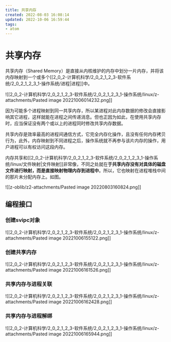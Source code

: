 ```yaml
---
title: 共享内存
created: 2022-08-03 16:08:14
updated: 2022-10-06 16:59:44
tags: 
- atom
---
```


# 共享内存

共享内存（Shared Memory）是直接从内核维护的内存中划分一片内存，并将该内存映射到一个或多个[[2_0_2-计算机科学/2_0_2_1_2_3-软件系统/2_0_2_1_2_3_1-操作系统/进程|进程]]中。

![[2_0_2-计算机科学/2_0_2_1_2_3-软件系统/2_0_2_1_2_3_1-操作系统/linux/z-attachments/Pasted image 20221006014232.png]]

因为可能多个进程映射到同一共享内存，所以某进程对此内存数据的修改会直接影响其它进程，这样就能在进程之间传递消息。但也正因为如此，在使用共享内存时，应当保证没有两个或以上的进程同时修改共享内存数据。

共享内存是效率最高的进程间通信方式，它完全内存化操作，且没有任何内存拷贝行为，此外，内存映射到不同进程之后，操作系统就不再参与该片内存的操作，用户进程可以有权访问这段内存。

内存共享和[[2_0_2-计算机科学/2_0_2_1_2_3-软件系统/2_0_2_1_2_3_1-操作系统/linux/文件映射|文件映射]]非常像，不同之处就在**于共享内存没有对具体的磁盘文件进行映射，而是直接映射物理内存到进程中**。所以，它也映射在进程堆栈中间的那片未分配内存上。如图。

![[z-oblib/z2-attachments/Pasted image 20220803160824.png]]

## 编程接口

### 创建svipc对象

![[2_0_2-计算机科学/2_0_2_1_2_3-软件系统/2_0_2_1_2_3_1-操作系统/linux/z-attachments/Pasted image 20221006155122.png]]

### 创建共享内存

![[2_0_2-计算机科学/2_0_2_1_2_3-软件系统/2_0_2_1_2_3_1-操作系统/linux/z-attachments/Pasted image 20221006161526.png]]

### 共享内存与进程关联

![[2_0_2-计算机科学/2_0_2_1_2_3-软件系统/2_0_2_1_2_3_1-操作系统/linux/z-attachments/Pasted image 20221006162428.png]]

### 共享内存与进程解绑

![[2_0_2-计算机科学/2_0_2_1_2_3-软件系统/2_0_2_1_2_3_1-操作系统/linux/z-attachments/Pasted image 20221006165944.png]]


